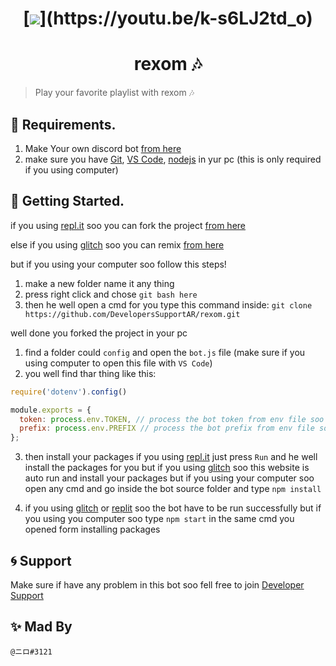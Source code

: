 <h1 align="center">[<img src="https://media.discordapp.net/attachments/845107443573719112/859222529939210250/Screenshot_2021-06-29-02-03-02-63_3a637037d35f95c5dbcdcc75e697ce91.jpg">](https://youtu.be/k-s6LJ2td_o)</h1>

<h1 align="center"> rexom 🎶</h1>

> Play your favorite playlist with rexom 🎶


## 📜 Requirements.

1. Make Your own discord bot [from here](https://discord.com/developers/applications/)
3. make sure you have [Git](https://git-scm.com/downloads), [VS Code](https://code.visualstudio.com/download), [nodejs](https://nodejs.org/en/download/current/) in yur pc (this is only required if you using computer)

## 🚀 Getting Started.

if you using [repl.it](https://www.replit.com/) soo you can fork the project [from here](https://replit.com/@NIR0/rexom?v=1)

else if you using [glitch](https://www.glitch.com/) soo you can remix [from here](https://glitch.com/edit/#!/nttrexom)

but if you using your computer soo follow this steps!

1. make a new folder name it any thing
2. press right click and chose `git bash here`
3. then he well open a cmd for you type this command inside: `git clone https://github.com/DevelopersSupportAR/rexom.git`

well done you forked the project in your pc

1. find a folder could `config` and open the `bot.js` file (make sure if you using computer to open this file with `VS Code`)
2. you well find thar thing like this:
```js
require('dotenv').config()

module.exports = {
  token: process.env.TOKEN, // process the bot token from env file soo make a file outside all the files but in the bot source folder name it ".env" and type inside "TOKEN=Your Discord Bot Token"
  prefix: process.env.PREFIX // process the bot prefix from env file soo go to your .env file and type inside "PREFIX=Your bot prefix"
};
```

3. then install your packages if you using [repl.it](https://www.replit.com/) just press `Run` and he well install the packages for you but if you using [glitch](https://www.glitch.com/) soo this website is auto run and install your packages but if you using your computer soo open any cmd and go inside the bot source folder and type `npm install`

4. if you using [glitch](https://www.glitch.com/) or [replit](https://replit.com/) soo the bot have to be run successfully but if you using you computer soo type `npm start` in the same cmd you opened form installing packages

## 🌀 Support

Make sure if have any problem in this bot soo fell free to join [Developer Support](https://discord.gg/developer-support)

## ✨ Mad By

`@ニロ#3121`
